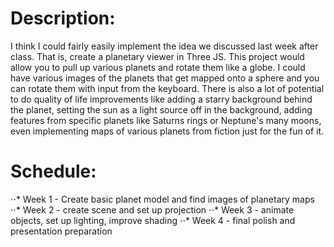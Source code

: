  
# Description: 
I think I could fairly easily implement the idea we discussed last week after class. That is, create a planetary viewer in Three JS. This project would allow you to pull up various planets and rotate them like a globe. I could have various images of the planets that get mapped onto a sphere and you can rotate them with input from the keyboard. There is also a lot of potential to do quality of life improvements like adding a starry background behind the planet, setting the sun as a light source off in the background, adding features from specific planets like Saturns rings or Neptune's many moons, even implementing maps of various planets from fiction just for the fun of it.
  
  
# Schedule:
⋅⋅* Week 1 - Create basic planet model and find images of planetary maps
⋅⋅* Week 2 - create scene and set up projection
⋅⋅* Week 3 - animate objects, set up lighting, improve shading
⋅⋅* Week 4 - final polish and presentation preparation
